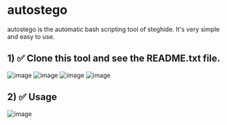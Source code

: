 # autostego
autostego is the automatic bash scripting tool of steghide.
It's very simple and easy to use.
## 1) ✅ Clone this tool and see the README.txt file.

   ![image](https://github.com/dmcyberkiller/autostego/assets/164518476/26af1006-727e-411c-8903-0358965f3716)
   ![image](https://github.com/dmcyberkiller/autostego/assets/164518476/6cd3adff-cb6d-46be-9d4c-c9410acbb251)
   ![image](https://github.com/dmcyberkiller/autostego/assets/164518476/e7b08893-48c0-42c2-9158-a0801d56dd01)
   ![image](https://github.com/dmcyberkiller/autostego/assets/164518476/fe875d30-ba5f-47b6-a33a-1ad9295057ea)




## 2) ✅ Usage
   ![image](https://github.com/dmcyberkiller/autostego/assets/164518476/0fb9405b-b244-4371-9436-a8a7bc849249)
